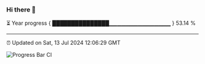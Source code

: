 ### Hi there 👋

⏳ Year progress { ███████████████▁▁▁▁▁▁▁▁▁▁▁▁▁▁▁ } 53.14 %

---

⏰ Updated on Sat, 13 Jul 2024 12:06:29 GMT

![Progress Bar CI](https://github.com/liununu/liununu/workflows/Progress%20Bar%20CI/badge.svg)
